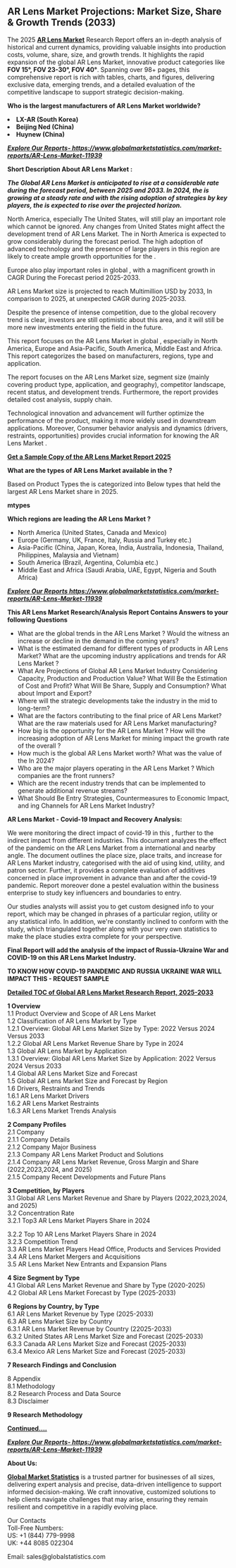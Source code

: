 <h2>AR Lens Market Projections: Market Size, Share & Growth Trends (2033)</h2><p>The 2025 <strong><a href="https://www.globalmarketstatistics.com/market-reports/AR-Lens-Market-11939">AR Lens Market</a></strong> Research Report offers an in-depth analysis of historical and current dynamics, providing valuable insights into production costs, volume, share, size, and growth trends. It highlights the rapid expansion of the global AR Lens Market, innovative product categories like <strong>FOV 15°, FOV 23-30°, FOV 40°</strong>. Spanning over 98+ pages, this comprehensive report is rich with tables, charts, and figures, delivering exclusive data, emerging trends, and a detailed evaluation of the competitive landscape to support strategic decision-making.</p><p><strong>Who is the largest manufacturers of AR Lens Market worldwide?</strong></p><p><strong><li>LX-AR (South Korea)<li>Beijing Ned (China)<li>Huynew (China)</strong></p><p><strong><em><a href="https://www.globalmarketstatistics.com/market-reports/AR-Lens-Market-11939">Explore Our Reports-&nbsp;https://www.globalmarketstatistics.com/market-reports/AR-Lens-Market-11939</a></em></strong></p><p><strong>Short Description About AR Lens Market :</strong></p><p><strong><em>The Global AR Lens Market is anticipated to rise at a considerable rate during the forecast period, between 2025 and 2033. In 2024, the is growing at a steady rate and with the rising adoption of strategies by key players, the is expected to rise over the projected horizon.</em></strong></p><p>North America, especially The United States, will still play an important role which cannot be ignored. Any changes from United States might affect the development trend of AR Lens Market. The in North America is expected to grow considerably during the forecast period. The high adoption of advanced technology and the presence of large players in this region are likely to create ample growth opportunities for the .</p><p>Europe also play important roles in global , with a magnificent growth in CAGR During the Forecast period 2025-2033.</p><p>AR Lens Market size is projected to reach Multimillion USD by 2033, In comparison to 2025, at unexpected CAGR during 2025-2033.</p><p>Despite the presence of intense competition, due to the global recovery trend is clear, investors are still optimistic about this area, and it will still be more new investments entering the field in the future.</p><p>This report focuses on the AR Lens Market in global , especially in North America, Europe and Asia-Pacific, South America, Middle East and Africa. This report categorizes the based on manufacturers, regions, type and application.</p><p>The report focuses on the AR Lens Market size, segment size (mainly covering product type, application, and geography), competitor landscape, recent status, and development trends. Furthermore, the report provides detailed cost analysis, supply chain.</p><p>Technological innovation and advancement will further optimize the performance of the product, making it more widely used in downstream applications. Moreover, Consumer behavior analysis and dynamics (drivers, restraints, opportunities) provides crucial information for knowing the AR Lens Market .</p><p><strong><a href="https://www.globalmarketstatistics.com/market-reports/AR-Lens-Market-11939">Get a Sample Copy of the AR Lens Market Report 2025</a></strong></p><p><strong>What are the types of AR Lens Market available in the ?</strong></p><p>Based on Product Types the is categorized into Below types that held the largest AR Lens Market share in 2025.</p><p><strong>mtypes</strong></p><p><strong>Which regions are leading the AR Lens Market ?</strong></p><ul><li>North America (United States, Canada and Mexico)</li><li>Europe (Germany, UK, France, Italy, Russia and Turkey etc.)</li><li>Asia-Pacific (China, Japan, Korea, India, Australia, Indonesia, Thailand, Philippines, Malaysia and Vietnam)</li><li>South America (Brazil, Argentina, Columbia etc.)</li><li>Middle East and Africa (Saudi Arabia, UAE, Egypt, Nigeria and South Africa)</li></ul><p><strong><em><a href="https://www.globalmarketstatistics.com/market-reports/AR-Lens-Market-11939">Explore Our Reports https://www.globalmarketstatistics.com/market-reports/AR-Lens-Market-11939</a></em></strong></p><p><strong>This AR Lens Market Research/Analysis Report Contains Answers to your following Questions</strong></p><ul><li>What are the global trends in the AR Lens Market ? Would the witness an increase or decline in the demand in the coming years?</li><li>What is the estimated demand for different types of products in AR Lens Market? What are the upcoming industry applications and trends for AR Lens Market ?</li><li>What Are Projections of Global AR Lens Market Industry Considering Capacity, Production and Production Value? What Will Be the Estimation of Cost and Profit? What Will Be Share, Supply and Consumption? What about Import and Export?</li><li>Where will the strategic developments take the industry in the mid to long-term?</li><li>What are the factors contributing to the final price of AR Lens Market? What are the raw materials used for AR Lens Market manufacturing?</li><li>How big is the opportunity for the AR Lens Market ? How will the increasing adoption of AR Lens Market for mining impact the growth rate of the overall ?</li><li>How much is the global AR Lens Market worth? What was the value of the In 2024?</li><li>Who are the major players operating in the AR Lens Market ? Which companies are the front runners?</li><li>Which are the recent industry trends that can be implemented to generate additional revenue streams?</li><li>What Should Be Entry Strategies, Countermeasures to Economic Impact, and ing Channels for AR Lens Market Industry?</li></ul><p><strong>AR Lens Market - Covid-19 Impact and Recovery Analysis:</strong></p><p>We were monitoring the direct impact of covid-19 in this , further to the indirect impact from different industries. This document analyzes the effect of the pandemic on the AR Lens Market from a international and nearby angle. The document outlines the place size, place traits, and increase for AR Lens Market industry, categorised with the aid of using kind, utility, and patron sector. Further, it provides a complete evaluation of additives concerned in place improvement in advance than and after the covid-19 pandemic. Report moreover done a pestel evaluation within the business enterprise to study key influencers and boundaries to entry.</p><p>Our studies analysts will assist you to get custom designed info to your report, which may be changed in phrases of a particular region, utility or any statistical info. In addition, we're constantly inclined to conform with the study, which triangulated together along with your very own statistics to make the place studies extra complete for your perspective.</p><p><strong>Final Report will add the analysis of the impact of Russia-Ukraine War and COVID-19 on this AR Lens Market Industry.</strong></p><p><strong>TO KNOW HOW COVID-19 PANDEMIC AND RUSSIA UKRAINE WAR WILL IMPACT THIS - REQUEST SAMPLE</strong></p><p><strong><a href="https://www.globalmarketstatistics.com/market-reports/AR-Lens-Market-11939">Detailed TOC of Global AR Lens Market Research Report, 2025-2033</a></strong></p><p><strong>1 Overview</strong><br /> 1.1 Product Overview and Scope of AR Lens Market<br /> 1.2 Classification of AR Lens Market by Type<br /> 1.2.1 Overview: Global AR Lens Market Size by Type: 2022 Versus 2024 Versus 2033<br /> 1.2.2 Global AR Lens Market Revenue Share by Type in 2024<br /> 1.3 Global AR Lens Market by Application<br /> 1.3.1 Overview: Global AR Lens Market Size by Application: 2022&nbsp;Versus 2024 Versus 2033<br /> 1.4 Global AR Lens Market Size and Forecast<br /> 1.5 Global AR Lens Market Size and Forecast by Region<br /> 1.6 Drivers, Restraints and Trends<br /> 1.6.1 AR Lens Market Drivers<br /> 1.6.2 AR Lens Market Restraints<br /> 1.6.3 AR Lens Market Trends Analysis</p><p><strong>2 Company Profiles</strong><br /> 2.1 Company<br /> 2.1.1 Company Details<br /> 2.1.2 Company Major Business<br /> 2.1.3 Company AR Lens Market Product and Solutions<br /> 2.1.4 Company AR Lens Market Revenue, Gross Margin and Share (2022,2023,2024, and 2025)<br /> 2.1.5 Company Recent Developments and Future Plans</p><p><strong>3 Competition, by Players</strong><br /> 3.1 Global AR Lens Market Revenue and Share by Players (2022,2023,2024, and 2025)<br /> 3.2 Concentration Rate<br /> 3.2.1 Top3 AR Lens Market Players Share in 2024</p><p>3.2.2 Top 10 AR Lens Market Players Share in 2024<br /> 3.2.3 Competition Trend<br /> 3.3 AR Lens Market Players Head Office, Products and Services Provided<br /> 3.4 AR Lens Market Mergers and Acquisitions<br /> 3.5 AR Lens Market New Entrants and Expansion Plans</p><p><strong>4 Size Segment by Type</strong><br /> 4.1 Global AR Lens Market Revenue and Share by Type (2020-2025)<br /> 4.2 Global AR Lens Market Forecast by Type (2025-2033)</p><p><strong>6 Regions by Country, by Type</strong><br /> 6.1 AR Lens Market Revenue by Type (2025-2033)<br /> 6.3 AR Lens Market Size by Country<br /> 6.3.1 AR Lens Market Revenue by Country (22025-2033)<br /> 6.3.2 United States AR Lens Market Size and Forecast (2025-2033)<br /> 6.3.3 Canada AR Lens Market Size and Forecast (2025-2033)<br /> 6.3.4 Mexico AR Lens Market Size and Forecast (2025-2033)</p><p><strong>7 Research Findings and Conclusion</strong></p><p>8 Appendix<br /> 8.1 Methodology<br /> 8.2 Research Process and Data Source<br /> 8.3 Disclaimer</p><p><strong>9 Research Methodology</strong></p><p><strong><a href="https://www.globalmarketstatistics.com/market-reports/AR-Lens-Market-11939">Continued&hellip;.</a></strong></p><p><strong><em><a href="https://www.globalmarketstatistics.com/market-reports/AR-Lens-Market-11939">Explore Our Reports-&nbsp;https://www.globalmarketstatistics.com/market-reports/AR-Lens-Market-11939</a></em></strong></p><p><strong>About Us:</strong></p><p><strong><a href="https://www.globalmarketstatistics.com/">Global Market Statistics</a></strong> is a trusted partner for businesses of all sizes, delivering expert analysis and precise, data-driven intelligence to support informed decision-making. We craft innovative, customized solutions to help clients navigate challenges that may arise, ensuring they remain resilient and competitive in a rapidly evolving place.</p><p>Our Contacts<br /> Toll-Free Numbers:<br /> US: +1 (844) 779-9998<br /> UK: +44 8085 022304</p><p>Email: sales@globalstatistics.com</p>
